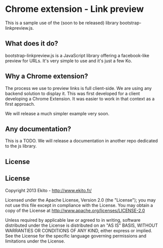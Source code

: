 # Chrome extension - Link preview

This is a sample use of the (soon to be released) library bootstrap-linkpreview.js.

## What does it do?

bootstrap-linkpreview.js is a JavaScript library offering a facebook-like preview for URLs. It's very simple to use and it's just a few Ko.

## Why a Chrome extension?

The process we use to preview links is full client-side. We are using any backend solution to display it. This was first developed for a client developing a Chrome Extension. It was easier to work in that context as a first approach.

We will release a much simpler example very soon.

## Any documentation?

This is a TODO. We will release a documentation in another repo dedicated to the js library.

## License

## License

Copyright 2013 Ekito - http://www.ekito.fr/
 
Licensed under the Apache License, Version 2.0 (the "License"); you may not use this file except in compliance with the License. You may obtain a copy of the License at http://www.apache.org/licenses/LICENSE-2.0
 
Unless required by applicable law or agreed to in writing, software distributed under the License is distributed on an "AS IS" BASIS, WITHOUT WARRANTIES OR CONDITIONS OF ANY KIND, either express or implied. See the License for the specific language governing permissions and limitations under the License.